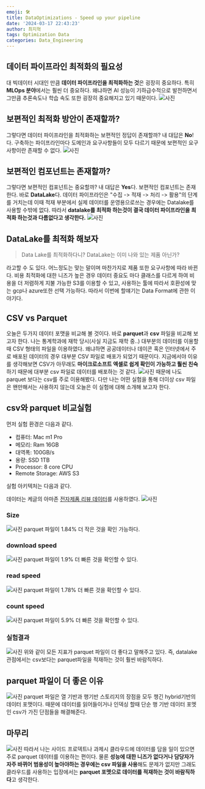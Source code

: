 ```yaml
---
emoji: 🛠️
title: DataOptimizations - Speed up your pipeline
date: '2024-03-17 22:43:23'
author: 최지혁
tags: Optimization Data
categories: Data_Engineering
---
```


## 데이터 파이프라인 최적화의 필요성
대 빅데이터 시대인 만큼 **데이터 파이프라인을 최적화하는 것**은 굉장히 중요하다. 특히 **MLOps 분야**에서는 훨씬 더 중요하다. 왜냐하면 AI 성능이 기하급수적으로 발전하면서 그만큼 추론속도나 학습 속도 또한 굉장히 중요해지고 있기 때문이다. 
![사진](./reasoning.png)

## 보편적인 최적화 방안이 존재할까?
그렇다면 데이터 파이프라인을 최적화하는 보편적인 정답이 존재할까? 내 대답은 **No**!다. 구축하는 파이프라인마다 도메인과 요구사항들이 모두 다르기 때문에 보편적인 요구사항이란 존재할 수 없다. 
![사진](./common.png)
## 보편적인 컴포넌트는 존재할까?
그렇다면 보편적인 컴포넌트는 중요할까? 내 대답은 **Yes**다. 보편적인 컴포넌트는 존재한다. 바로 **DataLake**다. 
데이터 파이프라인은 "수집 -> 적재 -> 처리 -> 활용"의 단계를 거치는데 이때 적재 부분에서 실제 데이터를 운영용으로쓰는 경우에는 Datalake를 사용할 수밖에 없다. 따라서 **datalake를 최적화 하는것이 결국 데이터 파이프라인을 최적화 하는것과 다름없다고 생각한다.** 
![사진](./commone.png)
## DataLake를 최적화 해보자
> Data Lake를 최적화하다니? DataLake는 이미 나와 있는 제품 아닌가? 

라고할 수 도 있다. 어느정도는 맞는 말이며 마찬가지로 제품 또한 요구사항에 따라 바뀐다. 비용 최적화에 대한 니즈가 높은 경우 데이터 중요도 마다 클래스를 다르게 하여 비용을 더 저렴하게 지불 가능한 S3를 이용할 수 있고, 사용하는 툴에 따라서 호환성에 맞는 gcp나 azure또한 선택 가능하다. 따라서 이번에 할얘기는 Data Format에 관한 이야기다.

## CSV vs Parquet
 오늘은 두가지 데이터 포맷을 비교해 볼 것이다. 바로 **parquet**과 **csv** 파일을 비교해 보고자 한다. 나는 통계학과에 재학 당시(사실 지금도 재학 중..) 대부분의 데이터를 이용할때 CSV 형태의 파일을 이용하였다. 왜냐하면 공공데이터나 데이콘 혹은 인터넷에서 주로 배포된 데이터의 경우 대부분 CSV 파일로 배포가 되었기 때문이다. 지금에서야 이유를 생각해보면 CSV가 아무래도 **마이크로소프트 엑셀로 쉽게 확인이 가능하고 훨씬 친숙**하기 때문에 대부분 csv 파일로 데이터를 배포하는 것 같다. 
![사진](./cpcp.png)
때문에 나도 parquet 보다는 csv를 주로 이용해봤다. 다만 나는 어떤 실험을 통해 더이상 csv 파일은 왠만해서는 사용하지 않는데 오늘은 이 실험에 대해 소개해 보고자 한다. 

## csv와 parquet 비교실험
먼저 실험 환경은 다음과 같다. 
- 컴퓨터: Mac m1 Pro
- 메모리: Ram 16GB
- 대역폭: 100GB/s
- 용량: SSD 1TB
- Processor: 8 core CPU
- Remote Storage: AWS S3

실험 아키텍처는 다음과 같다. 

데이터는 케글의 아마존 [전자제품 리뷰 데이터](https://www.kaggle.com/datasets/muhammedabdulazeem/amazon-electronics-items-reviews)를 사용하였다. 
![사진](./ahci.png)
### Size
![사진](./smaller.png)
parquet 파일이 1.84% 더 작은 것을 확인 가능하다.
### download speed
![사진](./faster.png)
parquet 파일이 1.9% 더 빠른 것을 확인할 수 있다.
### read speed
![사진](./read.png)
parquet 파일이 1.78% 더 빠른 것을 확인할 수 있다.
### count speed
![사진](./count.png)
parquet 파일이 5.9% 더 빠른 것을 확인할 수 있다.


### 실험결과 
![사진](./result.png)
위와 같이 모든 지표가 parquet 파일이 더 좋다고 말해주고 있다. 즉, datalake 관점에서는 csv보다는 parquet파일을 적재하는 것이 훨씬 바람직하다.

## parquet 파일이 더 좋은 이유
![사진](./oh.png)
parquet 파일은 열 기반과 행기반 스토리지의 장점을 모두 챙긴 hybrid기반의 데이터 포맷이다. 때문에 데이터를 읽어들이거나 인덱싱 할때 단순 행 기반 데이터 포멧인 csv가 가진 단점들을 해결해준다. 

## 마무리
![사진](./love.png)
따라서 나는 사이드 프로덱트나 과제시 클라우드에 데이터를 담을 일이 있으면 주로 parquet 데이터를 이용하는 편이다. 물론 **성능에 대한 니즈가 없다거나 담당자가 자주 바뀌어 범용성이 높아야하는 경우에는 csv 파일을 사용**해도 문제가 없지만 그래도 클라우드를 사용하는 입장에서는 **parquet 포멧으로 데이터를 적재하는 것이 바람직하다**고 생각한다. 

```toc
```